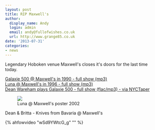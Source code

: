 ```yaml
---
layout: post
title: RIP Maxwell's
author:
  display_name: Andy
  login: admin
  email: andy@fullofwishes.co.uk
  url: http://www.grange85.co.uk
date: '2013-07-31'
categories:
- news
---
```

<p>Legendary Hoboken venue Maxwell's closes it's doors for the last time today.</p>
<p><a href="http://www.mediafire.com/download/t9jrk7ahvtaa5a8/Galaxie-500_1990-02-24_Maxwells-Hoboken-NJ-USA.zip">Galaxie 500 @ Maxwell's in 1990 - full show (mp3)</a><br />
<a href="http://www.mediafire.com/download/i8t8xcgqdikusji/Luna_1996-12-28_Maxwells-Hoboken-NJ-USA.zip">Luna @ Maxwell's in 1996 - full show (mp3)</a><br />
<a href="http://www.nyctaper.com/2011/01/dean-wareham-january-13-2011-maxwells-flac-and-mp3-downloads-streaming-songs/">Dean Wareham plays Galaxie 500 - full show (flac/mp3) - via NYCTaper</a></p>
<p><figure class="caption aligncenter"><img src="https://media.fullofwishes.co.uk/02-luna/pictures/2002-12-31_luna_maxwells_poster.jpg" class /><figcaption class="caption-text"> Luna @ Maxwell's poster 2002</figcaption></figure>
<p>Dean & Britta - Knives from Bavaria @ Maxwell's<br />
</p>
{% ahfowvideo "wSd9YWtcG_g" "" %}
